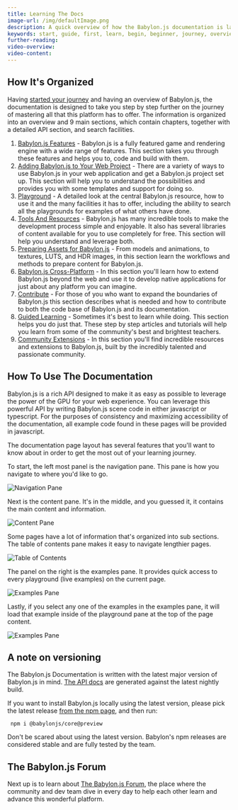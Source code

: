 ```yaml
---
title: Learning The Docs
image-url: /img/defaultImage.png
description: A quick overview of how the Babylon.js documentation is layed out.
keywords: start, guide, first, learn, begin, beginner, journey, overview, docs
further-reading:
video-overview:
video-content:
---
```


## How It's Organized

Having [started your journey](/journey) and having an overview of Babylon.js, the documentation is designed to take you step by step further on the journey of mastering all that this platform has to offer. The information is organized into an overview and 9 main sections, which contain chapters, together with a detailed API section, and search facilities.

1. [Babylon.js Features](/features) - Babylon.js is a fully featured game and rendering engine with a wide range of features. This section takes you through these features and helps you to, code and build with them.
2. [Adding Babylon.js to Your Web Project](/setup) - There are a variety of ways to use Babylon.js in your web application and get a Babylon.js project set up. This section will help you to understand the possibilities and provides you with some templates and support for doing so.
3. [Playground](/playground) - A detailed look at the central Babylon.js resource, how to use it and the many facilities it has to offer, including the ability to search all the playgrounds for examples of what others have done.
4. [Tools And Resources](/toolsAndResources) - Babylon.js has many incredible tools to make the development process simple and enjoyable. It also has several libraries of content available for you to use completely for free. This section will help you understand and leverage both.
5. [Preparing Assets for Babylon.js](/preparingArtForBabylon) - From models and animations, to textures, LUTS, and HDR images, in this section learn the workflows and methods to prepare content for Babylon.js.
6. [Babylon.js Cross-Platform](/BabylonCrossPlat) - In this section you'll learn how to extend Babylon.js beyond the web and use it to develop native applications for just about any platform you can imagine.
7. [Contribute](/contribute) - For those of you who want to expand the boundaries of Babylon.js this section describes what is needed and how to contribute to both the code base of Babylon.js and its documentation.
8. [Guided Learning](/guidedLearning) - Sometimes it's best to learn while doing. This section helps you do just that. These step by step articles and tutorials will help you learn from some of the community's best and brightest teachers.
9. [Community Extensions](/communityExtensions) - In this section you'll find incredible resources and extensions to Babylon.js, built by the incredibly talented and passionate community.

## How To Use The Documentation

Babylon.js is a rich API designed to make it as easy as possible to leverage the power of the GPU for your web experience. You can leverage this powerful API by writing Babylon.js scene code in either javascript or typescript. For the purposes of consistency and maximizing accessibility of the documentation, all example code found in these pages will be provided in javascript.

The documentation page layout has several features that you'll want to know about in order to get the most out of your learning journey.

To start, the left most panel is the navigation pane. This pane is how you navigate to where you'd like to go.

![Navigation Pane](/img/home/home1.jpg?expandable=true)

Next is the content pane. It's in the middle, and you guessed it, it contains the main content and information.

![Content Pane](/img/home/home2.jpg?expandable=true)

Some pages have a lot of information that's organized into sub sections. The table of contents pane makes it easy to navigate lengthier pages.

![Table of Contents](/img/home/home4.jpg?expandable=true)

The panel on the right is the examples pane. It provides quick access to every playground (live examples) on the current page.

![Examples Pane](/img/home/home3.jpg?expandable=true)

Lastly, if you select any one of the examples in the examples pane, it will load that example inside of the playground pane at the top of the page content.

![Examples Pane](/img/home/home5.jpg?expandable=true)

## A note on versioning

The Babylon.js Documentation is written with the latest major version of Babylon.js in mind. [The API docs](/typedoc) are generated against the latest nightly build.

If you want to install Babylon.js locally using the latest version, please pick the latest release [from the npm page](https://www.npmjs.com/package/@babylonjs/core), and then run:

```shell
 npm i @babylonjs/core@preview
```

Don't be scared about using the latest version. Babylon's npm releases are considered stable and are fully tested by the team.

## The Babylon.js Forum

Next up is to learn about [The Babylon.js Forum](/journey/forum), the place where the community and dev team dive in every day to help each other learn and advance this wonderful platform.
